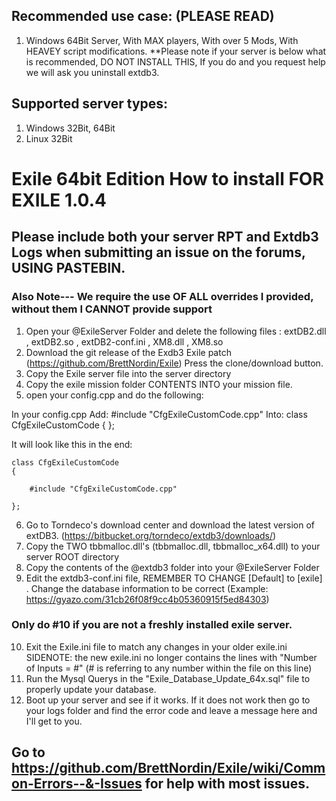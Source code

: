 ## Recommended use case: (PLEASE READ)
1. Windows 64Bit Server, With MAX players, With over 5 Mods, With HEAVEY script modifications.
**Please note if your server is below what is recommended, DO NOT INSTALL THIS, If you do and you request help we will ask you uninstall extdb3.
## Supported server types:
1. Windows 32Bit, 64Bit
2. Linux 32Bit
# Exile 64bit Edition How to install FOR EXILE 1.0.4
## Please include both your server RPT and Extdb3 Logs when submitting an issue on the forums, USING PASTEBIN.
### Also Note--- We require the use OF ALL overrides I provided, without them I CANNOT provide support
1. Open your @ExileServer Folder and delete the following files : extDB2.dll , extDB2.so , extDB2-conf.ini , XM8.dll , XM8.so
2. Download the git release of the Exdb3 Exile patch (https://github.com/BrettNordin/Exile) Press the clone/download button.
3. Copy the Exile server file into the server directory
4. Copy the exile mission folder CONTENTS INTO your mission file.
5. open your config.cpp and do the following:

In your config.cpp 
Add: #include "CfgExileCustomCode.cpp" 
Into:
class CfgExileCustomCode 
{
};

It will look like this in the end: 

    class CfgExileCustomCode 
    {

        #include "CfgExileCustomCode.cpp" 
    
    };



6. Go to Torndeco's download center and download the latest version of extDB3. (https://bitbucket.org/torndeco/extdb3/downloads/)
7. Copy the TWO tbbmalloc.dll's (tbbmalloc.dll, tbbmalloc_x64.dll) to your server ROOT directory
8. Copy the contents of the @extdb3 folder into your @ExileServer Folder
9. Edit the extdb3-conf.ini file, REMEMBER TO CHANGE [Default] to [exile] . Change the database information to be correct (Example: https://gyazo.com/31cb26f08f9cc4b05360915f5ed84303)
### Only do #10 if you are not a freshly installed exile server. 
10. Exit the Exile.ini file to match any changes in your older exile.ini
 SIDENOTE: the new exile.ini no longer contains the lines with "Number of Inputs = #" (# is referring to any number within the file on this line)
11. Run the Mysql Querys in the "Exile_Database_Update_64x.sql" file to properly update your database.
12. Boot up your server and see if it works. If it does not work then go to your logs folder and find the error code and leave a message here and I'll get to you.

## Go to https://github.com/BrettNordin/Exile/wiki/Common-Errors--&-Issues for help with most issues.
